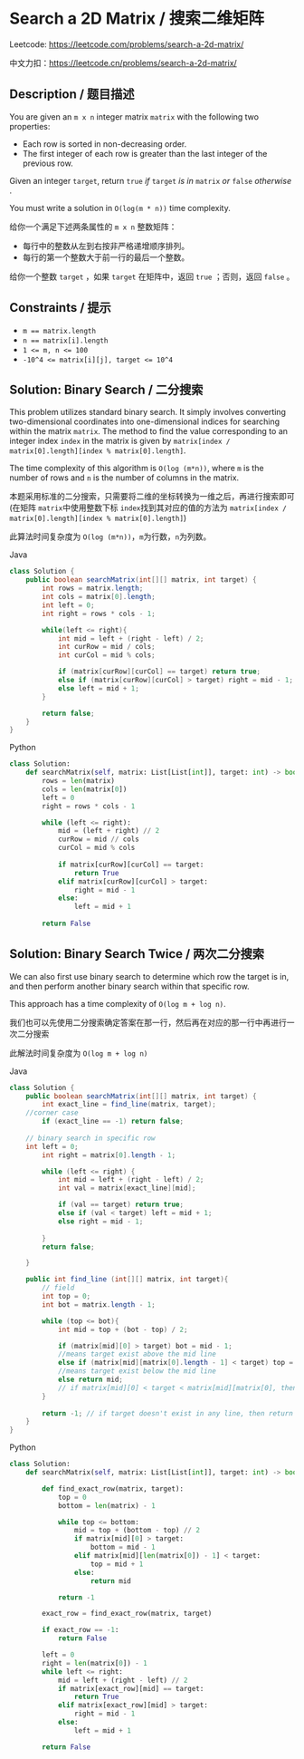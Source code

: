 # Search a 2D Matrix / 搜索二维矩阵

Leetcode: https://leetcode.com/problems/search-a-2d-matrix/

中文力扣：https://leetcode.cn/problems/search-a-2d-matrix/

## Description / 题目描述

You are given an `m x n` integer matrix `matrix` with the following two properties:

* Each row is sorted in non-decreasing order.
* The first integer of each row is greater than the last integer of the previous row.

Given an integer `target`, return `true` *if* `target` *is in* `matrix` *or* `false`  *otherwise* .

You must write a solution in `O(log(m * n))` time complexity.

给你一个满足下述两条属性的 `m x n` 整数矩阵：

* 每行中的整数从左到右按非严格递增顺序排列。
* 每行的第一个整数大于前一行的最后一个整数。

给你一个整数 `target` ，如果 `target` 在矩阵中，返回 `true` ；否则，返回 `false` 。

## Constraints **/ 提示**

* `m == matrix.length`
* `n == matrix[i].length`
* `1 <= m, n <= 100`
* `-10^4 <= matrix[i][j], target <= 10^4`

## Solution: Binary Search / 二分搜索

This problem utilizes standard binary search. It simply involves converting two-dimensional coordinates into one-dimensional indices for searching within the matrix `matrix`. The method to find the value corresponding to an integer index `index` in the matrix is given by `matrix[index / matrix[0].length][index % matrix[0].length]`.

The time complexity of this algorithm is `O(log (m*n))`, where `m` is the number of rows and `n` is the number of columns in the matrix.

本题采用标准的二分搜索，只需要将二维的坐标转换为一维之后，再进行搜索即可(在矩阵 `matrix`中使用整数下标 `index`找到其对应的值的方法为 `matrix[index / matrix[0].length][index % matrix[0].length]`)

此算法时间复杂度为 `O(log (m*n))`，`m`为行数，`n`为列数。

Java

```java
class Solution {
    public boolean searchMatrix(int[][] matrix, int target) {
        int rows = matrix.length;
        int cols = matrix[0].length;
        int left = 0;
        int right = rows * cols - 1;

        while(left <= right){
            int mid = left + (right - left) / 2;
            int curRow = mid / cols;
            int curCol = mid % cols;

            if (matrix[curRow][curCol] == target) return true;
            else if (matrix[curRow][curCol] > target) right = mid - 1;
            else left = mid + 1;
        }

        return false;
    }
}

```

Python

```python
class Solution:
    def searchMatrix(self, matrix: List[List[int]], target: int) -> bool:
        rows = len(matrix)
        cols = len(matrix[0])
        left = 0
        right = rows * cols - 1

        while (left <= right):
            mid = (left + right) // 2
            curRow = mid // cols
            curCol = mid % cols
  
            if matrix[curRow][curCol] == target:
                return True
            elif matrix[curRow][curCol] > target:
                right = mid - 1
            else:
                left = mid + 1
   
        return False
```

## Solution: Binary Search Twice / 两次二分搜索

We can also first use binary search to determine which row the target is in, and then perform another binary search within that specific row.

This approach has a time complexity of `O(log m + log n)`.

我们也可以先使用二分搜索确定答案在那一行，然后再在对应的那一行中再进行一次二分搜索

此解法时间复杂度为 `O(log m + log n)`

Java

```java
class Solution {
    public boolean searchMatrix(int[][] matrix, int target) {
        int exact_line = find_line(matrix, target);
	//corner case
        if (exact_line == -1) return false;
  
	// binary search in specific row
	int left = 0;
        int right = matrix[0].length - 1;

        while (left <= right) {
            int mid = left + (right - left) / 2;
            int val = matrix[exact_line][mid];

            if (val == target) return true;
            else if (val < target) left = mid + 1;
            else right = mid - 1;
  
        }
        return false;

    }

    public int find_line (int[][] matrix, int target){
        // field
        int top = 0;
        int bot = matrix.length - 1;

        while (top <= bot){
            int mid = top + (bot - top) / 2;

            if (matrix[mid][0] > target) bot = mid - 1; 
            //means target exist above the mid line
            else if (matrix[mid][matrix[0].length - 1] < target) top = mid + 1;
            //means target exist below the mid line
            else return mid;
            // if matrix[mid][0] < target < matrix[mid][matrix[0], then return this mid
        }
  
        return -1; // if target doesn't exist in any line, then return -1
    }
}
```

Python

```python
class Solution:
    def searchMatrix(self, matrix: List[List[int]], target: int) -> bool:

        def find_exact_row(matrix, target):
            top = 0
            bottom = len(matrix) - 1

            while top <= bottom:
                mid = top + (bottom - top) // 2
                if matrix[mid][0] > target:
                    bottom = mid - 1
                elif matrix[mid][len(matrix[0]) - 1] < target:
                    top = mid + 1
                else:
                    return mid

            return -1

        exact_row = find_exact_row(matrix, target)

        if exact_row == -1:
            return False

        left = 0
        right = len(matrix[0]) - 1
        while left <= right:
            mid = left + (right - left) // 2
            if matrix[exact_row][mid] == target:
                return True
            elif matrix[exact_row][mid] > target:
                right = mid - 1
            else:
                left = mid + 1

        return False


```
